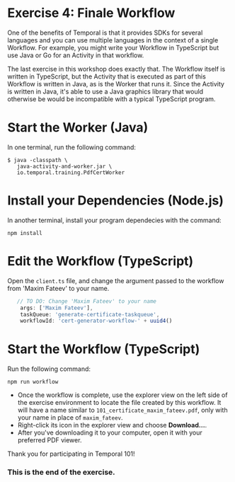 # Exercise 4: Finale Workflow
One of the benefits of Temporal is that it provides SDKs for several
languages and you can use multiple languages in the context of a single
Workflow. For example, you might write your Workflow in TypeScript but use
Java or Go for an Activity in that workflow. 

The last exercise in this workshop does exactly that. The Workflow
itself is written in TypeScript, but the Activity that is executed as part
of this Workflow is written in Java, as is the Worker that runs it.
Since the Activity is written in Java, it's able to use a Java graphics
library that would otherwise be would be incompatible with a typical 
TypeScript program.

# Start the Worker (Java)
In one terminal, run the following command:

```
$ java -classpath \
   java-activity-and-worker.jar \
   io.temporal.training.PdfCertWorker
```

# Install your Dependencies (Node.js)
In another terminal, install your program dependecies with the command: 

```command
npm install
```

# Edit the Workflow (TypeScript)
Open the `client.ts` file, and change the argument passed to the workflow from 'Maxim Fateev' to your name. 

```ts
   // TO DO: Change 'Maxim Fateev' to your name 
    args: ['Maxim Fateev'],
    taskQueue: 'generate-certificate-taskqueue',
    workflowId: 'cert-generator-workflow-' + uuid4()
```

# Start the Workflow (TypeScript)
Run the following command:

```command
npm run workflow
```

* Once the workflow is complete, use the explorer
view on the left side of the exercise environment
to locate the file created by this workflow. It
will have a name similar to `101_certificate_maxim_fateev.pdf`,
only with your name in place of `maxim_fateev`.
* Right-click its icon in the explorer view and choose
**Download...**. 
* After you've downloading it to your
computer, open it with your preferred PDF viewer.

Thank you for participating in Temporal 101!

### This is the end of the exercise.
